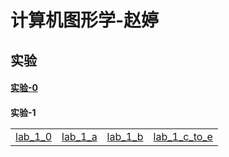 <html>
<head>

</head>
<h1>计算机图形学-赵婷</h1>
<h2>实验</h2>
<h4>
<a href="lab-0.html">实验-0 </a>
</h4>
<h4>实验-1 
  <table>
    <tr>
    <td>
      <a href="demol/chap1-demol.html"> lab_1_0</a>
      </td>
      <td>
        <a href="demol/chap.a.demol.html"> lab_1_a</a>
      </td>
      <td>
        <a href="demol/chap.b.demol.html"> lab_1_b</a>
      </td>
      <td>
        <a href="demol/lab-1-.html"> lab_1_c_to_e</a>
      </td>
    </tr>
  </table>
</h4>
</html>
